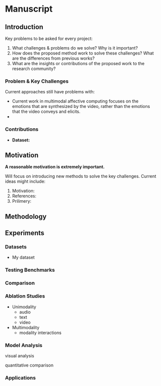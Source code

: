 # Manuscript

## Introduction
Key problems to be asked for every project:
1.  What challenges & problems do we solve? Why is it important?
2.  How does the proposed method work to solve these challenges? What are the differences from previous works?
3. What are the insights or contributions of the proposed work to the research community?
### Problem & Key Challenges
Current approaches still have problems with:
- Current work in multimodal affective computing focuses on the emotions that are synthesized by the video, rather than the emotions that the video conveys and elicits.
- 
### Contributions
- **Dataset:** 

## Motivation
**A reasonable motivation is extremely important.**

Will focus on introducing new methods to solve the key challenges. Current ideas might include:
1. Motivation:
2. References:
3. Prilimery:


## Methodology


## Experiments
### Datasets
- My dataset
### Testing Benchmarks

### Comparison

### Ablation Studies
- Unimodality
  - audio
  - text
  - video
- Multimodality
  - modality interactions
### Model Analysis
visual analysis

quantitative comparison

### Applications
